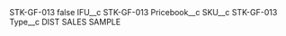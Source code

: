 <?xml version="1.0" encoding="UTF-8"?>
<CustomMetadata xmlns="http://soap.sforce.com/2006/04/metadata" xmlns:xsi="http://www.w3.org/2001/XMLSchema-instance" xmlns:xsd="http://www.w3.org/2001/XMLSchema">
    <label>STK-GF-013</label>
    <protected>false</protected>
    <values>
        <field>IFU__c</field>
        <value xsi:type="xsd:string">STK-GF-013</value>
    </values>
    <values>
        <field>Pricebook__c</field>
        <value xsi:nil="true"/>
    </values>
    <values>
        <field>SKU__c</field>
        <value xsi:type="xsd:string">STK-GF-013</value>
    </values>
    <values>
        <field>Type__c</field>
        <value xsi:type="xsd:string">DIST SALES SAMPLE</value>
    </values>
</CustomMetadata>
